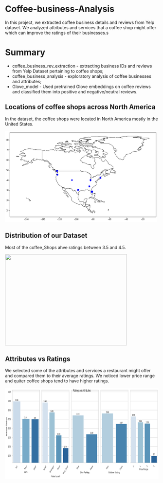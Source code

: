 # Coffee-business-Analysis

In this project, we extracted coffee business details and reviews from Yelp dataset. We analyzed attributes and services that a coffee shop might offer which can improve the ratings of their businesses.s

# Summary 
* coffee_business_rev_extraction - extracting business IDs and reviews from Yelp Dataset pertaining to coffee shops;
* coffee_business_analysis - exploratory analysis of coffee businesses and attributes;
* Glove_model - Used pretrained Glove embeddings on coffee reviews and classified them into positive and negative/neutral reviews.

## Locations of coffee shops across North America

In the dataset, the coffee shops were located in North America mostly in the United States.

<img src="https://github.com/mitabanik/Coffee-business-reviews/blob/main/img/map.png" width="500" height="300">

## Distribution of our Dataset

Most of the coffee_Shops ahve ratings between 3.5 and 4.5.

<img src="https://github.com/mitabanik/Coffee-business-reviews/blob/main/img/countof_rest.png" width="400" height="300">


## Attributes vs Ratings

We selected some of the attributes and services a restaurant might offer and compared them to their average ratings. We noticed lower price range and quiter coffee shops tend to have higher ratings.

<img src="https://github.com/mitabanik/Coffee-business-reviews/blob/main/img/Ratings_vs_attr.png" width="900" height="300">



